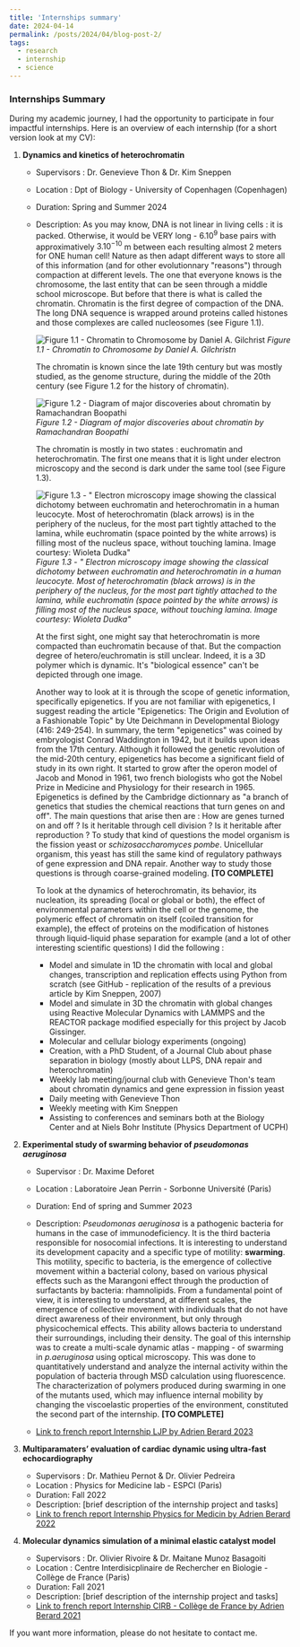 ```yaml
---
title: 'Internships summary'
date: 2024-04-14
permalink: /posts/2024/04/blog-post-2/
tags:
  - research
  - internship
  - science
---
```

### Internships Summary

During my academic journey, I had the opportunity to participate in four impactful internships. Here is an overview of each internship (for a short version look at my CV):

1. **Dynamics and kinetics of heterochromatin**
    - Supervisors : Dr. Genevieve Thon & Dr. Kim Sneppen
    - Location : Dpt of Biology - University of Copenhagen (Copenhagen)
    - Duration: Spring and Summer 2024
    - Description: 
        As you may know, DNA is not linear in living cells : it is packed. Otherwise, it would be VERY long - $6.10^9$ base pairs with approximatively $3.10^{-10}$ m between each resulting almost 2 meters for ONE human cell! Nature as then adapt different ways to store all of this information (and for other evolutionnary "reasons") through compaction at different levels. The one that everyone knows is the chromosome, the last entity that can be seen through a middle school microscope. But before that there is what is called the chromatin. Chromatin is the first degree of compaction of the DNA. The long DNA sequence is wrapped around proteins called histones and those complexes are called nucleosomes (see Figure 1.1). 

        ![Figure 1.1 - Chromatin to Chromosome by Daniel A. Gilchrist](https://adrien-berard.github.io/website.github.io/images/ChromatinToChromosome.jpg)
        *Figure 1.1 - Chromatin to Chromosome by Daniel A. Gilchristn*


        The chromatin is known since the late 19th century but was mostly studied, as the genome structure, during the middle of the 20th century (see Figure 1.2 for the history of chromatin).
        
        ![Figure 1.2 - Diagram of major discoveries about chromatin by Ramachandran Boopathi](https://adrien-berard.github.io/website.github.io/images/Diagram-represent-major-discoveries-in-the-history-of-chromatin-studies-Image-modified.png)
         *Figure 1.2 - Diagram of major discoveries about chromatin by Ramachandran Boopathi*
        
        The chromatin is mostly in two states : euchromatin and heterochromatin. The first one means that it is light under electron microscopy and the second is dark under the same tool (see Figure 1.3).

        ![Figure 1.3 - " Electron microscopy image showing the classical dichotomy between euchromatin and heterochromatin in a human leucocyte. Most of heterochromatin (black arrows) is in the periphery of the nucleus, for the most part tightly attached to the lamina, while euchromatin (space pointed by the white arrows) is filling most of the nucleus space, without touching lamina. Image courtesy: Wioleta Dudka" ](https://adrien-berard.github.io/website.github.io/images/Electron-microscopy-image-showing-the-classical-dichotomy-between-euchromatin-and.png)
        *Figure 1.3 - " Electron microscopy image showing the classical dichotomy between euchromatin and heterochromatin in a human leucocyte. Most of heterochromatin (black arrows) is in the periphery of the nucleus, for the most part tightly attached to the lamina, while euchromatin (space pointed by the white arrows) is filling most of the nucleus space, without touching lamina. Image courtesy: Wioleta Dudka"*

        At the first sight, one might say that heterochromatin is more compacted than euchromatin because of that. But the compaction degree of hetero/euchromatin is still unclear. Indeed, it is a 3D polymer which is dynamic. It's "biological essence" can't be depicted through one image. 

        Another way to look at it is through the scope of genetic information, specifically epigenetics. If you are not familiar with epigenetics, I suggest reading the article "Epigenetics: The Origin and Evolution of a Fashionable Topic" by Ute Deichmann in Developmental Biology (416: 249-254). In summary, the term "epigenetics" was coined by embryologist Conrad Waddington in 1942, but it builds upon ideas from the 17th century. Although it followed the genetic revolution of the mid-20th century, epigenetics has become a significant field of study in its own right. It started to grow after the operon model of Jacob and Monod in 1961, two french biologists who got the Nobel Prize in Medicine and Physiology for their research in 1965. Epigenetics is defined by the Cambridge dictionnary as "a branch of genetics that studies the chemical reactions that turn genes on and off". The main questions that arise then are : How are genes turned on and off ? Is it heritable through cell division ? Is it heritable after reproduction ? 
        To study that kind of questions the model organism is the fission yeast or *schizosaccharomyces pombe*. Unicellular organism, this yeast has still the same kind of regulatory pathways of gene expression and DNA repair. Another way to study those questions is through coarse-grained modeling. **[TO COMPLETE]**


        To look at the dynamics of heterochromatin, its behavior, its nucleation, its spreading (local or global or both), the effect of environmental parameters within the cell or the genome, the polymeric effect of chromatin on itself (coiled transition for example), the effect of proteins on the modification of histones through liquid-liquid phase separation for example (and a lot of other interesting scientific questions) I did the following :

        - Model and simulate in 1D the chromatin with local and global changes, transcription and replication effects using Python from scratch (see GitHub - replication of the results of a previous article by Kim Sneppen, 2007)
        - Model and simulate in 3D the chromatin with global changes using Reactive Molecular Dynamics with LAMMPS and the REACTOR package modified especially for this project by Jacob Gissinger.
        - Molecular and cellular biology experiments (ongoing)
        - Creation, with a PhD Student, of a Journal Club about phase separation in biology (mostly about LLPS, DNA repair and heterochromatin)
        - Weekly lab meeting/journal club with Genevieve Thon's team about chromatin dynamics and gene expression in fission yeast
        - Daily meeting with Genevieve Thon
        - Weekly meeting with Kim Sneppen
        - Assisting to conferences and seminars both at the Biology Center and at Niels Bohr Institute (Physics Department of UCPH)


    

2. **Experimental study of swarming behavior of *pseudomonas aeruginosa***
    - Supervisor : Dr. Maxime Deforet
    - Location : Laboratoire Jean Perrin - Sorbonne Université (Paris)
    - Duration: End of spring and Summer 2023
    - Description: *Pseudomonas aeruginosa* is a pathogenic bacteria for humans in the case of immunodeficiency. It is the third bacteria responsible for nosocomial infections. It is interesting to understand its development capacity and a specific type of motility: **swarming**. This motility, specific to bacteria, is the emergence of collective movement within a bacterial colony, based on various physical effects such as the Marangoni effect through the production of surfactants by bacteria: rhamnolipids. From a fundamental point of view, it is interesting to understand, at different scales, the emergence of collective movement with individuals that do not have direct awareness of their environment, but only through physicochemical effects. This ability allows bacteria to understand their surroundings, including their density. The goal of this internship was to create a multi-scale dynamic atlas - mapping - of swarming in *p.aeruginosa* using optical microscopy. This was done to quantitatively understand and analyze the internal activity within the population of bacteria through MSD calculation using fluorescence. The characterization of polymers produced during swarming in one of the mutants used, which may influence internal mobility by changing the viscoelastic properties of the environment, constituted the second part of the internship.
    **[TO COMPLETE]**

    - [Link to french report Internship LJP by Adrien Berard 2023](https://adrien-berard.github.io/website.github.io/files/RapportStage_LJP2023-6.pdf)

3. **Multiparamaters’ evaluation of cardiac dynamic using ultra-fast echocardiography**
    - Supervisors : Dr. Mathieu Pernot & Dr. Olivier Pedreira
    - Location : Physics for Medicine lab - ESPCI (Paris)
    - Duration: Fall 2022
    - Description: [brief description of the internship project and tasks]
    - [Link to french report Internship Physics for Medicin by Adrien Berard 2022](https://adrien-berard.github.io/website.github.io/files/Rapport_de_stage_CPES3_PhysM_BERARD_ADRIEN.pdf)

4. **Molecular dynamics simulation of a minimal elastic catalyst model**
    - Supervisors : Dr. Olivier Rivoire & Dr. Maitane Munoz Basagoiti
    - Location : Centre Interdisicplinaire de Rechercher en Biologie - Collège de France (Paris)
    - Duration: Fall 2021
    - Description: [brief description of the internship project and tasks]
    - [Link to french report Internship CIRB - Collège de France by Adrien Berard 2021](https://adrien-berard.github.io/website.github.io/files/Rapport_de_stage_BERARD_ADRIEN_CPES2CIRB.pdf)


If you want more information, please do not hesitate to contact me.
